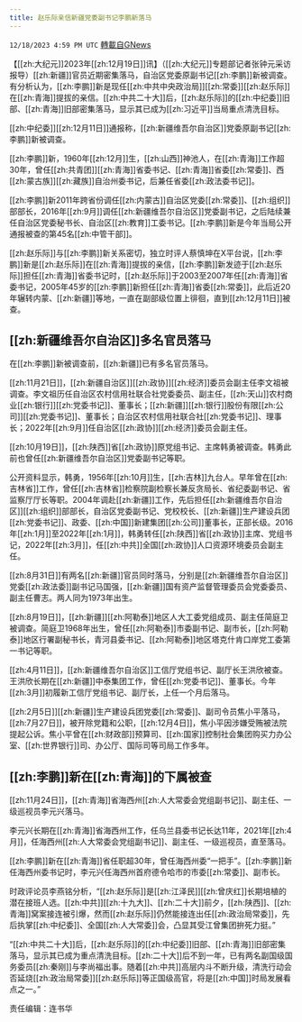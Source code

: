 ```yaml
---
title: 赵乐际亲信新疆党委副书记李鹏新落马
---
```

`12/18/2023 4:59 PM UTC` [轉載自GNews](https://gnews.org/articles/2125254)

【[[zh:大纪元]]2023年[[zh:12月19日]]讯】（[[zh:大纪元]]专题部记者张钟元采访报导）[[zh:新疆]]官员近期密集落马，自治区党委原副书记[[zh:李鹏]]新被调查。有分析认为，[[zh:李鹏]]新是现任[[zh:中共中央政治局]][[zh:常委]][[zh:赵乐际]]在[[zh:青海]]提拔的亲信。[[zh:中共二十大]]后，[[zh:赵乐际]]的[[zh:中纪委]]旧部、[[zh:青海]]旧部密集落马，显示其已成为[[zh:习近平]]当局重点清洗目标。

[[zh:中纪委]][[zh:12月11日]]通报称，[[zh:新疆维吾尔自治区]]党委原副书记[[zh:李鹏]]新被调查。

[[zh:李鹏]]新，1960年[[zh:12月]]生，[[zh:山西]]神池人，在[[zh:青海]]工作超30年，曾任[[zh:共青团]][[zh:青海]]省委书记、[[zh:青海]]省委[[zh:常委]]、西[[zh:蒙古族]][[zh:藏族]]自治州委书记，后兼任省委[[zh:政法委书记]]。

[[zh:李鹏]]新2011年跨省份调任[[zh:内蒙古]]自治区党委[[zh:常委]]、[[zh:组织]]部部长，2016年[[zh:9月]]调任[[zh:新疆维吾尔自治区]]党委副书记，之后陆续兼任自治区党委秘书长、自治区[[zh:教育]]工委书记。[[zh:李鹏]]新是今年当局公开通报被查的第45名[[zh:中管干部]]。

[[zh:赵乐际]]与[[zh:李鹏]]新关系密切，独立时评人蔡慎坤在X平台说，[[zh:李鹏]]新是[[zh:赵乐际]]在[[zh:青海]]提拔的亲信，[[zh:李鹏]]新发迹于[[zh:赵乐际]]担任[[zh:青海]]省委书记时，[[zh:赵乐际]]于2003至2007年任[[zh:青海]]省委书记，2005年45岁的[[zh:李鹏]]新担任[[zh:青海]]省委[[zh:常委]]，此后近20年辗转内蒙、[[zh:新疆]]等地，一直在副部级位置上徘徊，直到[[zh:12月11日]]被查。

## [[zh:新疆维吾尔自治区]]多名官员落马

在[[zh:李鹏]]新被调查前，[[zh:新疆]]已有多名官员落马。

[[zh:11月21日]]，[[zh:新疆自治区]][[zh:政协]][[zh:经济]]委员会副主任李文祖被调查。李文祖历任自治区农村信用社联合社党委委员、副主任，[[zh:天山]]农村商业[[zh:银行]][[zh:党委书记]]、董事长；[[zh:新疆]][[zh:银行]]股份有限[[zh:公司]][[zh:党委书记]]、董事长；自治区农村信用社联合社[[zh:党委书记]]、理事长；2022年[[zh:9月]]任自治区[[zh:政协]][[zh:经济]]委员会副主任。

[[zh:10月19日]]，[[zh:陕西]]省[[zh:政协]]原党组书记、主席韩勇被调查。韩勇此前也曾任[[zh:新疆维吾尔自治区]]党委副书记等职。

公开资料显示，韩勇，1956年[[zh:10月]]生，[[zh:吉林]]九台人。早年曾在[[zh:吉林省]]工作，曾任[[zh:吉林省]]检察院副检察长兼反贪局长、省纪委副书记、省监察厅厅长等职。2004年调赴[[zh:新疆]]工作，先后担任[[zh:新疆维吾尔自治区]][[zh:组织]]部部长，自治区党委副书记、党校校长、[[zh:新疆]]生产建设兵团[[zh:党委书记]]、政委、[[zh:中国]]新建集团[[zh:公司]]董事长，正部长级。2016年[[zh:1月]]至2022年[[zh:1月]]，韩勇转任[[zh:陕西]]省[[zh:政协]]主席、党组书记，2022年[[zh:3月]]，任[[zh:中共]]全国[[zh:政协]]人口资源环境委员会副主任。

[[zh:8月31日]]有两名[[zh:新疆]]官员同时落马，分别是[[zh:新疆维吾尔自治区]]党委[[zh:政法委]]副书记马国强，[[zh:新疆]]国有资产监督管理委员会党委委员、副主任曹志。两人同为1973年出生。

[[zh:8月19日]]，[[zh:新疆]][[zh:阿勒泰]]地区人大工委党组成员、副主任简庭卫被调查。简庭卫1968年出生，曾任[[zh:阿勒泰]]市委副书记、副市长，[[zh:阿勒泰]]地区行署副秘书长，青河县委书记、[[zh:阿勒泰]]地区塔克什肯口岸党工委第一书记等职。

[[zh:4月11日]]，[[zh:新疆维吾尔自治区]]工信厅党组书记、副厅长王洪欣被查。王洪欣长期在[[zh:新疆]]中泰集团工作，曾任[[zh:党委书记]]、董事长。今年[[zh:3月]]初履新工信厅党组书记、副厅长，上任一个月后落马。

[[zh:2月5日]][[zh:新疆]]生产建设兵团党委[[zh:常委]]、副司令员焦小平落马，[[zh:7月27日]]，被开除党籍和公职，[[zh:12月4日]]，焦小平因涉嫌受贿被法院提起公诉。焦小平曾在[[zh:财政部]]预算司、[[zh:国家]]控制社会集团购买力办公室、[[zh:世界银行]]司、办公厅、国际司等司局工作多年。

## [[zh:李鹏]]新在[[zh:青海]]的下属被查

[[zh:11月24日]]，[[zh:青海]]省海西州[[zh:人大常委会党组副书记]]、副主任、一级巡视员李元兴落马。

李元兴长期在[[zh:青海]]省海西州工作，任乌兰县委书记长达11年，2021年[[zh:4月]]，任海西州[[zh:人大常委会党组副书记]]、副主任、一级巡视员，直至落马。

[[zh:李鹏]]新在[[zh:青海]]省任职超30年，曾任海西州委“一把手”。[[zh:李鹏]]新任海西州委书记时，李元兴任海西州首府德令哈市的市委[[zh:常委]]、副市长。

时政评论员李燕铭分析，“[[zh:赵乐际]]是[[zh:江泽民]][[zh:曾庆红]]长期培植的潜在接班人选。[[zh:中共]][[zh:十九大]]、[[zh:二十大]]前夕，[[zh:陕西]]、[[zh:青海]]窝案接连被引爆，然而[[zh:赵乐际]]仍然能接连出任[[zh:政治局常委]]，先后执掌[[zh:中纪委]]、全国[[zh:人大常委]]会，凸显其受江曾集团拚死力挺。”

“[[zh:中共二十大]]后，[[zh:赵乐际]]的[[zh:中纪委]]旧部、[[zh:青海]]旧部密集落马，显示其已成为重点清洗目标。[[zh:二十大]]后不到一年，已有两名副国级国务委员[[zh:秦刚]]与李尚福出事。随着[[zh:中共]]高层内斗不断升级，清洗行动会否延烧[[zh:政治局常委]][[zh:赵乐际]]等正国级高官，将是[[zh:中国]]时局发展看点之一。”

责任编辑：连书华
